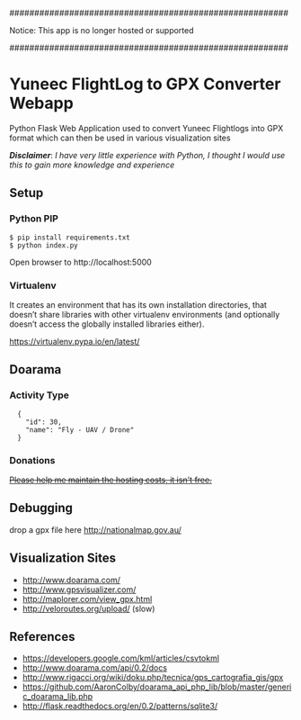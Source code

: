 ########################################################

Notice: This app is no longer hosted or supported

########################################################


# Yuneec FlightLog to GPX Converter Webapp

Python Flask Web Application used to convert Yuneec Flightlogs into GPX format which can then be used in various visualization sites

***Disclaimer***: *I have very little experience with Python, I thought I would use this to gain more knowledge and experience*


## Setup

### Python PIP
```
$ pip install requirements.txt
$ python index.py
```

Open browser to http://localhost:5000

### Virtualenv
It creates an environment that has its own installation directories, that doesn’t share libraries with other virtualenv environments (and optionally doesn’t access the globally installed libraries either).

https://virtualenv.pypa.io/en/latest/

## Doarama

### Activity Type
```
  {
    "id": 30,
    "name": "Fly - UAV / Drone"
  }
```
### Donations
<s>[Please help me maintain the hosting costs, it isn't free.](https://www.paypal.com/cgi-bin/webscr?cmd=_donations&business=mcarr67%40gmail%2ecom&lc=US&item_name=Help%20to%20pay%20for%20AWS%20bill&currency_code=USD&bn=PP%2dDonationsBF%3abtn_donateCC_LG%2egif%3aNonHosted)</s>


## Debugging
drop a gpx file here http://nationalmap.gov.au/

## Visualization Sites
* http://www.doarama.com/
* http://www.gpsvisualizer.com/
* http://maplorer.com/view_gpx.html
* http://veloroutes.org/upload/ (slow)

## References
* https://developers.google.com/kml/articles/csvtokml
* http://www.doarama.com/api/0.2/docs
* http://www.rigacci.org/wiki/doku.php/tecnica/gps_cartografia_gis/gpx
* https://github.com/AaronColby/doarama_api_php_lib/blob/master/generic_doarama_lib.php
* http://flask.readthedocs.org/en/0.2/patterns/sqlite3/
